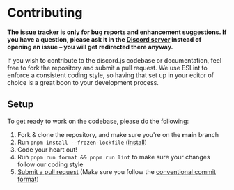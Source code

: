 # Contributing

**The issue tracker is only for bug reports and enhancement suggestions. If you have a question, please ask it in the [Discord server](https://discord.gg/djs) instead of opening an issue – you will get redirected there anyway.**

If you wish to contribute to the discord.js codebase or documentation, feel free to fork the repository and submit a
pull request. We use ESLint to enforce a consistent coding style, so having that set up in your editor of choice
is a great boon to your development process.

## Setup

To get ready to work on the codebase, please do the following:

1. Fork & clone the repository, and make sure you're on the **main** branch
2. Run `pnpm install --frozen-lockfile` ([install](https://pnpm.io/installation))
3. Code your heart out!
4. Run `pnpm run format && pnpm run lint` to make sure your changes follow our coding style
5. [Submit a pull request](https://github.com/discordjs/voice-examples/compare) (Make sure you follow the [conventional commit format](https://github.com/discordjs/voice-examples/blob/main/.github/COMMIT_CONVENTION.md))
